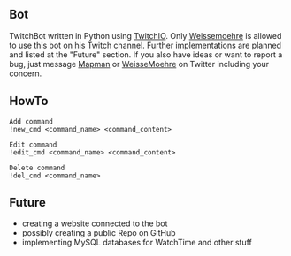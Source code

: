 Bot
---
TwitchBot written in Python using [TwitchIO](https://github.com/TwitchIO/TwitchIO).
Only [Weissemoehre](https://www.twitch.tv/weissemoehre) is allowed to use this bot on his Twitch channel.
Further implementations are planned and listed at the "Future" section. If you also have ideas or want
to report a bug, just message [Mapman](https://twitter.com/MapManagement) or
[WeisseMoehre](https://twitter.com/WeisseMoehre) on Twitter including your concern.

HowTo
-------
    Add command
    !new_cmd <command_name> <command_content>
    
    Edit command
    !edit_cmd <command_name> <command_content>
    
    Delete command
    !del_cmd <command_name>

Future
------
* creating a website connected to the bot
* possibly creating a public Repo on GitHub
* implementing MySQL databases for WatchTime and other stuff
